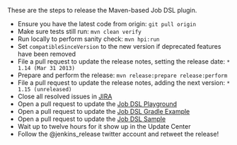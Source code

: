 These are the steps to release the Maven-based Job DSL plugin.

* Ensure you have the latest code from origin: `git pull origin`
* Make sure tests still run: `mvn clean verify`
* Run locally to perform sanity check: `mvn hpi:run`
* Set `compatibleSinceVersion` to the new version if deprecated features have been removed
* File a pull request to update the release notes, setting the release date: `* 1.14 (Mar 31 2013)`
* Prepare and perform the release: `mvn release:prepare release:perform`
* File a pull request to update the release notes, adding the next version: `* 1.15 (unreleased)`
* Close all resolved issues in [JIRA](https://issues.jenkins-ci.org/secure/Dashboard.jspa?selectPageId=15341)
* Open a pull request to update the [Job DSL Playground](https://github.com/sheehan/job-dsl-playground) 
* Open a pull request to update the [Job DSL Gradle Example](https://github.com/sheehan/job-dsl-gradle-example)
* Open a pull request to update the [Job DSL Sample](https://github.com/unguiculus/job-dsl-sample)
* Wait up to twelve hours for it show up in the Update Center
* Follow the @jenkins_release twitter account and retweet the release!
